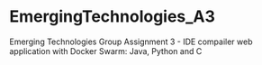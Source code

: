 # EmergingTechnologies_A3
Emerging Technologies Group Assignment 3 - IDE compailer web application with Docker Swarm: Java, Python and C
